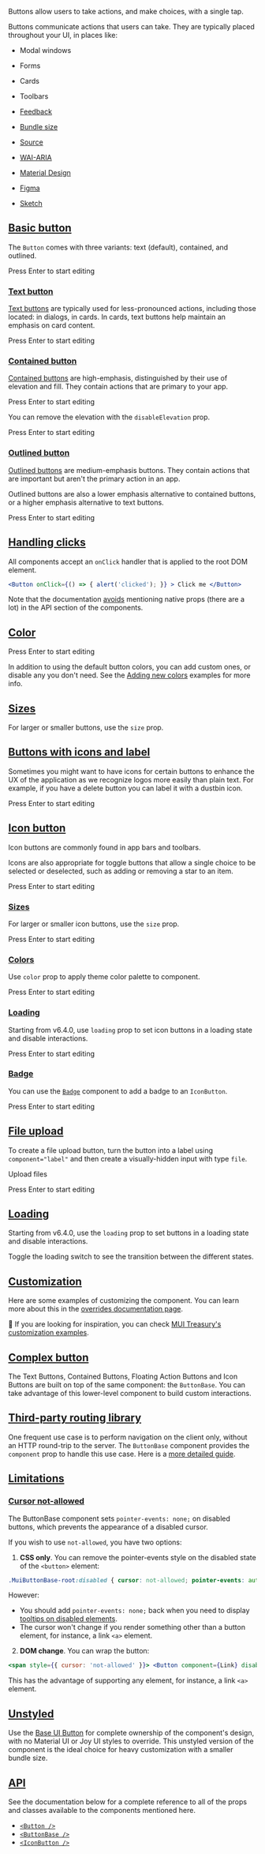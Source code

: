 Buttons allow users to take actions, and make choices, with a single tap.

Buttons communicate actions that users can take. They are typically placed throughout your UI, in places like:

-   Modal windows
-   Forms
-   Cards
-   Toolbars

-   [Feedback](https://github.com/mui/material-ui/labels/component%3A%20button)
-   [Bundle size](https://bundlephobia.com/package/@mui/material@latest "Scroll down to 'Exports Analysis' for a more detailed report.")
-   [Source](https://github.com/mui/material-ui/tree/v6.4.11/packages/mui-material/src/Button)
-   [WAI-ARIA](https://www.w3.org/WAI/ARIA/apg/patterns/button/)
-   [Material Design](https://m2.material.io/components/buttons)
-   [Figma](https://mui.com/store/items/figma-react/?utm_source=docs&utm_medium=referral&utm_campaign=component-link-header)
-   [Sketch](https://mui.com/store/items/sketch-react/?utm_source=docs&utm_medium=referral&utm_campaign=component-link-header)

## [Basic button](https://v6.mui.com/material-ui/all-components/#basic-button)

The `Button` comes with three variants: text (default), contained, and outlined.

Press Enter to start editing

### [Text button](https://v6.mui.com/material-ui/all-components/#text-button)

[Text buttons](https://m2.material.io/components/buttons#text-button) are typically used for less-pronounced actions, including those located: in dialogs, in cards. In cards, text buttons help maintain an emphasis on card content.

Press Enter to start editing

### [Contained button](https://v6.mui.com/material-ui/all-components/#contained-button)

[Contained buttons](https://m2.material.io/components/buttons#contained-button) are high-emphasis, distinguished by their use of elevation and fill. They contain actions that are primary to your app.

Press Enter to start editing

You can remove the elevation with the `disableElevation` prop.

Press Enter to start editing

### [Outlined button](https://v6.mui.com/material-ui/all-components/#outlined-button)

[Outlined buttons](https://m2.material.io/components/buttons#outlined-button) are medium-emphasis buttons. They contain actions that are important but aren't the primary action in an app.

Outlined buttons are also a lower emphasis alternative to contained buttons, or a higher emphasis alternative to text buttons.

Press Enter to start editing

## [Handling clicks](https://v6.mui.com/material-ui/all-components/#handling-clicks)

All components accept an `onClick` handler that is applied to the root DOM element.

```jsx
<Button onClick={() => { alert('clicked'); }} > Click me </Button>
```

Note that the documentation [avoids](https://v6.mui.com/material-ui/guides/api/#native-properties) mentioning native props (there are a lot) in the API section of the components.

## [Color](https://v6.mui.com/material-ui/all-components/#color)

Press Enter to start editing

In addition to using the default button colors, you can add custom ones, or disable any you don't need. See the [Adding new colors](https://v6.mui.com/material-ui/customization/palette/#custom-colors) examples for more info.

## [Sizes](https://v6.mui.com/material-ui/all-components/#sizes)

For larger or smaller buttons, use the `size` prop.

## [Buttons with icons and label](https://v6.mui.com/material-ui/all-components/#buttons-with-icons-and-label)

Sometimes you might want to have icons for certain buttons to enhance the UX of the application as we recognize logos more easily than plain text. For example, if you have a delete button you can label it with a dustbin icon.

Press Enter to start editing

## [Icon button](https://v6.mui.com/material-ui/all-components/#icon-button)

Icon buttons are commonly found in app bars and toolbars.

Icons are also appropriate for toggle buttons that allow a single choice to be selected or deselected, such as adding or removing a star to an item.

Press Enter to start editing

### [Sizes](https://v6.mui.com/material-ui/all-components/#sizes-2)

For larger or smaller icon buttons, use the `size` prop.

Press Enter to start editing

### [Colors](https://v6.mui.com/material-ui/all-components/#colors)

Use `color` prop to apply theme color palette to component.

Press Enter to start editing

### [Loading](https://v6.mui.com/material-ui/all-components/#loading)

Starting from v6.4.0, use `loading` prop to set icon buttons in a loading state and disable interactions.

Press Enter to start editing

### [Badge](https://v6.mui.com/material-ui/all-components/#badge)

You can use the [`Badge`](https://v6.mui.com/material-ui/react-badge/) component to add a badge to an `IconButton`.

Press Enter to start editing

## [File upload](https://v6.mui.com/material-ui/all-components/#file-upload)

To create a file upload button, turn the button into a label using `component="label"` and then create a visually-hidden input with type `file`.

Upload files

Press Enter to start editing

## [Loading](https://v6.mui.com/material-ui/all-components/#loading-2)

Starting from v6.4.0, use the `loading` prop to set buttons in a loading state and disable interactions.

Toggle the loading switch to see the transition between the different states.

## [Customization](https://v6.mui.com/material-ui/all-components/#customization)

Here are some examples of customizing the component. You can learn more about this in the [overrides documentation page](https://v6.mui.com/material-ui/customization/how-to-customize/).

🎨 If you are looking for inspiration, you can check [MUI Treasury's customization examples](https://mui-treasury.com/?path=/docs/button-introduction--docs).

## [Complex button](https://v6.mui.com/material-ui/all-components/#complex-button)

The Text Buttons, Contained Buttons, Floating Action Buttons and Icon Buttons are built on top of the same component: the `ButtonBase`. You can take advantage of this lower-level component to build custom interactions.

## [Third-party routing library](https://v6.mui.com/material-ui/all-components/#third-party-routing-library)

One frequent use case is to perform navigation on the client only, without an HTTP round-trip to the server. The `ButtonBase` component provides the `component` prop to handle this use case. Here is a [more detailed guide](https://v6.mui.com/material-ui/integrations/routing/#button).

## [Limitations](https://v6.mui.com/material-ui/all-components/#limitations)

### [Cursor not-allowed](https://v6.mui.com/material-ui/all-components/#cursor-not-allowed)

The ButtonBase component sets `pointer-events: none;` on disabled buttons, which prevents the appearance of a disabled cursor.

If you wish to use `not-allowed`, you have two options:

1.  **CSS only**. You can remove the pointer-events style on the disabled state of the `<button>` element:

```css
.MuiButtonBase-root:disabled { cursor: not-allowed; pointer-events: auto; }
```

However:

-   You should add `pointer-events: none;` back when you need to display [tooltips on disabled elements](https://v6.mui.com/material-ui/react-tooltip/#disabled-elements).
-   The cursor won't change if you render something other than a button element, for instance, a link `<a>` element.

2.  **DOM change**. You can wrap the button:

```jsx
<span style={{ cursor: 'not-allowed' }}> <Button component={Link} disabled> disabled </Button> </span>
```

This has the advantage of supporting any element, for instance, a link `<a>` element.

## [Unstyled](https://v6.mui.com/material-ui/all-components/#unstyled)

Use the [Base UI Button](https://v6.mui.com/base-ui/react-button/) for complete ownership of the component's design, with no Material UI or Joy UI styles to override. This unstyled version of the component is the ideal choice for heavy customization with a smaller bundle size.

## [API](https://v6.mui.com/material-ui/all-components/#api)

See the documentation below for a complete reference to all of the props and classes available to the components mentioned here.

-   [`<Button />`](https://v6.mui.com/material-ui/api/button/)
-   [`<ButtonBase />`](https://v6.mui.com/material-ui/api/button-base/)
-   [`<IconButton />`](https://v6.mui.com/material-ui/api/icon-button/)